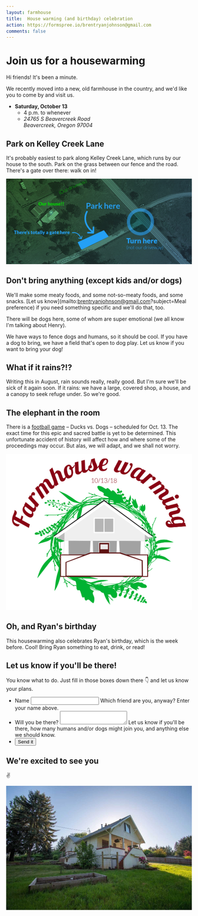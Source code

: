 ```yaml
---
layout: farmhouse
title:  House warming (and birthday) celebration
action: https://formspree.io/brentryanjohnson@gmail.com
comments: false
---
```


# Join us for a housewarming

Hi friends! It's been a minute.

We recently moved into a new, old farmhouse in the country, and we'd like you to come by and visit us.

- **Saturday, October 13** <br>
    - <time>4 p.m. to whenever</time>
    - <address>24765 S Beavercreek Road <br> Beavercreek, Oregon 97004</address>

## Park on Kelley Creek Lane
It's probably easiest to park along Kelley Creek Lane, which runs by our house to the south. Park on the grass between our fence and the road. There's a gate over there: walk on in!

![Parking map, with parking on south side of house along kelley creek lane](/assets/images/farmhouse-map.jpg)

## Don't bring anything (except kids and/or dogs)
We'll make some meaty foods, and some not-so-meaty foods, and some snacks. [Let us know](mailto:brentryanjohnson@gmail.com?subject=Meal preference) if you need something specific and we'll do that, too.

There will be dogs here, some of whom are super emotional (we all know I'm talking about Henry).

We have ways to fence dogs and humans, so it should be cool. If you have a dog to bring, we have a field that's open to dog play. Let us know if you want to bring your dog!

## What if it rains?!?
Writing this in August, rain sounds really, really good. But I'm sure we'll be sick of it again soon. If it rains: we have a large, covered shop, a house, and a canopy to seek refuge under. So we're good.

## The elephant in the room
There is a [football game](https://goducks.com/schedule.aspx?schedule=2357) – <span class="ducks">Ducks</span> vs. <span class="enemy">Dogs</span> – scheduled for Oct. 13. The exact time for this epic and sacred battle is yet to be determined. This unfortunate accident of history will affect how and where some of the proceedings may occur. But alas, we will adapt, and we shall not worry.

![The Farmhouse Warming with the farmhouse logo, a botanical theme](/assets/images/the-farmhouse-warming.jpg)

## Oh, and Ryan's birthday
This housewarming also celebrates Ryan's birthday, which is the week before. Cool! Bring Ryan something to eat, drink, or read!

## Let us know if you'll be there!
You know what to do. Just fill in those boxes down there 👇 and let us know your plans.

<form class="form-style-7" action="https://formspree.io/{{site.email}}" method="POST">
<ul>
<li>
    <label for="name">Name</label>
    <input type="text" name="name" maxlength="100">
    <span>Which friend are you, anyway? Enter your name above.</span>
</li>
<li>
    <label for="rsvp">Will you be there?</label>
    <textarea name="rsvp" onkeyup="adjust_textarea(this)"></textarea>
    <span>Let us know if you'll be there, how many humans and/or dogs might join you, and anything else we should know.</span>
</li>
<li style="padding-left: 0;">
    <input type="submit" value="Send it" >
</li>
</ul>
</form>

## We're excited to see you

✌️

![The Farmhouse in the gloaming](/assets/images/farmhouse.jpg)
